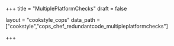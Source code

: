 +++
title = "MultiplePlatformChecks"
draft = false

layout = "cookstyle_cops"
data_path = ["cookstyle","cops_chef_redundantcode_multipleplatformchecks"]

+++

<!-- The content of this page is automatically generated from the
cops_chef_redundantcode_multipleplatformchecks.yml file in github.com/chef/cookstyle/blob/main/docs-chef-io/data/cookstyle/. -->

